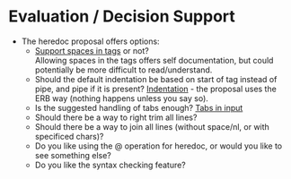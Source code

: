 Evaluation / Decision Support
=============================
* The heredoc proposal offers options:
  * [Support spaces in tags](heredoc.md#spaces-allowed-in-the-tag) or not?  
    Allowing spaces in the tags offers self documentation, but could potentially
    be more difficult to read/understand.
  * Should the default indentation be based on start of tag instead of pipe, and pipe if
    it is present? [Indentation](heredoc.md#indentation) - the proposal uses the ERB way (nothing
    happens unless you say so).
  * Is the suggested handling of tabs enough? [Tabs in input](heredoc.md#tabs-in-the-input-and-indentation)
  * Should there be a way to right trim all lines?
  * Should there be a way to join all lines (without space/nl, or with specificed chars)?
  * Do you like using the @ operation for heredoc, or would you like to see something else?
  * Do you like the syntax checking feature?

